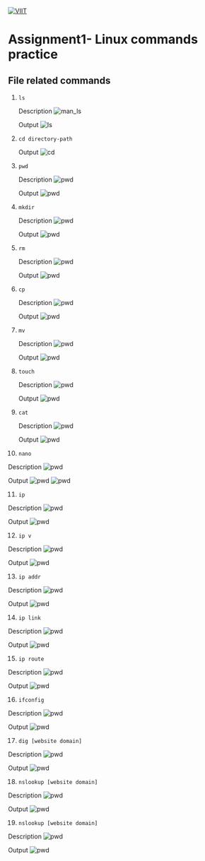 [![VIIT](https://www.viit.ac.in/images/logo.png)](VIIT)
# Assignment1- Linux commands practice
## File related commands

   

1. ```ls ```
   
   Description
   ![man_ls](./images/man_ls.png)

   Output
   ![ls](./images/1_ls.png)
   

2. ```cd directory-path```
   
   Output
   ![cd](./images/2_cd.png)


3. ```pwd```
   
   Description
   ![pwd](./images/man_pwd.png)

   Output
   ![pwd](./images/3_pwd.png)

   
4. ```mkdir``` 
    
     Description
   ![pwd](./images/man_mkdir.png)

   Output
   ![pwd](./images/4_mkdir.png)


5. ```rm```

    Description
   ![pwd](./images/man_rm.png)

   Output
   ![pwd](./images/5_rm.png)


6. ```cp``` 
    
     Description
   ![pwd](./images/man_cp.png)

   Output
   ![pwd](./images/6_cp.png)


7. ```mv```
   
    Description
   ![pwd](./images/man_mv.png)

   Output
   ![pwd](./images/7_mv.png)


8. ```touch```
    
     Description
   ![pwd](./images/man_touch.png)

   Output
   ![pwd](./images/8_touch.png)


9. ```cat```
    
     Description
   ![pwd](./images/man_cat.png)

   Output
   ![pwd](./images/9_cat.png)


10. ```nano```
    
   Description
   ![pwd](./images/man_nano.png)

   Output
   ![pwd](./images/10_nano1.png)
   ![pwd](./images/10_nano2.png)

11. ```ip ```

   Description
   ![pwd](./images/man_ip.png)
   
   Output
   ![pwd](./images/11_ip.png)
     

12. ```ip v ```

   Description
   ![pwd](./images/man_ip-v.png) 

   Output
   ![pwd](./images/12_ipv.png)
   


13. ```ip addr```

   Description
   ![pwd](./images/man_ip.png)

   Output
   ![pwd](./images/13_ip-addr.png)
   


14. ```ip link```

   Description
   ![pwd](./images/man_ip.png)

   Output
   ![pwd](./images/14_ip-link.png)
      

15. ```ip route```

   Description
   ![pwd](./images/man_ip.png)

   Output
   ![pwd](./images/15_ip-route.png)
     
    

16. ```ifconfig```

   Description
   ![pwd](./images/man_ip.png)

   Output
   ![pwd](./images/16_ifconfig.png)
    

17. ```dig [website domain]```

   Description
   ![pwd](./images/man_dig.png)
   
   Output
   ![pwd](./images/17_dig.png)
       


18. ```nslookup [website domain]```

   Description
   ![pwd](./images/man_ns.png) 
   

   Output
   ![pwd](./images/18_ns.png)
    

19. ```nslookup [website domain]```

   Description
   ![pwd](./images/man_netstat.png)

   Output
   ![pwd](./images/19_netstat.png)     
